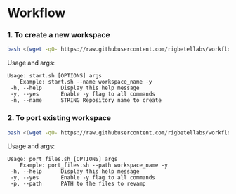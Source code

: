 # Workflow

### 1. To create a new workspace
```bash
bash <(wget -qO- https://raw.githubusercontent.com/rigbetellabs/workflow/master/start.sh) --name workspace_name
```
Usage and args:
```
Usage: start.sh [OPTIONS] args
	Example: start.sh --name workspace_name -y
 -h, --help      Display this help message
 -y, --yes       Enable -y flag to all commands
 -n, --name      STRING Repository name to create
```

### 2. To port existing workspace
```bash
bash <(wget -qO- https://raw.githubusercontent.com/rigbetellabs/workflow/master/port_files.sh) --path workspace_name
```
Usage and args:
```
Usage: port_files.sh [OPTIONS] args
	Example: port_files.sh --path workspace_name -y
 -h, --help      Display this help message
 -y, --yes       Enable -y flag to all commands
 -p, --path      PATH to the files to revamp
```
